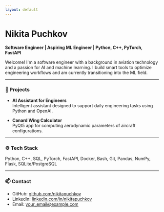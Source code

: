 ```yaml
---
layout: default
---
```


# Nikita Puchkov

**Software Engineer | Aspiring ML Engineer | Python, C++, PyTorch, FastAPI**

Welcome! I'm a software engineer with a background in aviation technology and a passion for AI and machine learning. I build smart tools to optimize engineering workflows and am currently transitioning into the ML field.

---

### 🧠 Projects

- **AI Assistant for Engineers**  
  Intelligent assistant designed to support daily engineering tasks using Python and OpenAI.

- **Canard Wing Calculator**  
  PyQt5 app for computing aerodynamic parameters of aircraft configurations.

---

### ⚙️ Tech Stack
Python, C++, SQL, PyTorch, FastAPI, Docker, Bash, Git, Pandas, NumPy, Flask, SQLite/PostgreSQL

---

### 📫 Contact

- GitHub: [github.com/nikitapuchkov](https://github.com/nikitapuchkov)  
- LinkedIn: [linkedin.com/in/nikitapuchkov](#)  
- Email: your_email@example.com
